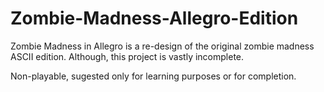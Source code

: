 # Zombie-Madness-Allegro-Edition
Zombie Madness in Allegro is a re-design of the original zombie madness ASCII edition. Although, this project is vastly incomplete.

Non-playable, sugested only for learning purposes or for completion.
